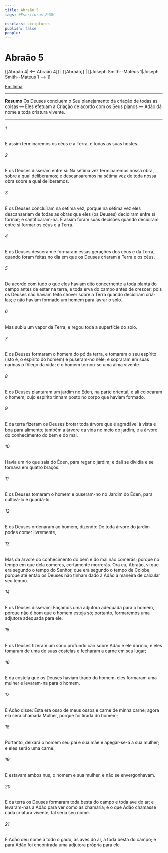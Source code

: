 ```yaml
---
title: Abraão 5
tags: #Escrituras\PdGV

cssclass: scriptures
publish: false
people:
---
```


# Abraão 5
[[Abraão 4| <-- Abraão 4]] | [[Abraão]] | [[Joseph Smith--Mateus 1|Joseph Smith--Mateus 1 --> ]]

[Em linha](https://churchofjesuschrist.org/study/scriptures/pgp/abr/5?lang=por)

---
__Resumo__
Os Deuses concluem o Seu planejamento da criação de todas as coisas — Eles efetuam a Criação de acordo com os Seus planos — Adão dá nome a toda criatura vivente.

---
###### 1 
E assim terminaremos os céus e a Terra, e todas as suas hostes.

###### 2 
E os Deuses disseram entre si: Na sétima vez terminaremos nossa obra, sobre a qual deliberamos; e descansaremos na sétima vez de toda nossa obra sobre a qual deliberamos.

###### 3 
E os Deuses concluíram na sétima vez, porque na sétima vez eles descansariam de todas as obras que eles (os Deuses) decidiram entre si formar; e santificaram-na. E assim foram suas decisões quando decidiram entre si formar os céus e a Terra.

###### 4 
E os Deuses desceram e formaram essas gerações dos céus e da Terra, quando foram feitas no dia em que os Deuses criaram a Terra e os céus,

###### 5 
De acordo com tudo o que eles haviam dito concernente a toda planta do campo antes de estar na terra, e toda erva do campo antes de crescer; pois os Deuses não haviam feito chover sobre a Terra quando decidiram criá-las; e não haviam formado um homem para lavrar o solo.

###### 6 
Mas subiu um vapor da Terra, e regou toda a superfície do solo.

###### 7 
E os Deuses formaram o homem do pó da terra, e tomaram o seu espírito (isto é, o espírito do homem) e puseram-no nele; e sopraram em suas narinas o fôlego da vida; e o homem tornou-se uma alma vivente.

###### 8 
E os Deuses plantaram um jardim no Éden, na parte oriental, e ali colocaram o homem, cujo espírito tinham posto no corpo que haviam formado.

###### 9 
E da terra fizeram os Deuses brotar toda árvore que é agradável à vista e boa para alimento; também a árvore da vida no meio do jardim, e a árvore do conhecimento do bem e do mal.

###### 10 
Havia um rio que saía do Éden, para regar o jardim; e dali se dividia e se tornava em quatro braços.

###### 11 
E os Deuses tomaram o homem e puseram-no no Jardim do Éden, para cultivá-lo e guardá-lo.

###### 12 
E os Deuses ordenaram ao homem, dizendo: De toda árvore do jardim podes comer livremente,

###### 13 
Mas da árvore do conhecimento do bem e do mal não comerás; porque no tempo em que dela comeres, certamente morrerás. Ora eu, Abraão, vi que era segundo o tempo do Senhor, que era segundo o tempo de Colobe; porque até então os Deuses não tinham dado a Adão a maneira de calcular seu tempo.

###### 14 
E os Deuses disseram: Façamos uma adjutora adequada para o homem, porque não é bom que o homem esteja só; portanto, formaremos uma adjutora adequada para ele.

###### 15 
E os Deuses fizeram um sono profundo cair sobre Adão e ele dormiu; e eles tomaram de uma de suas costelas e fecharam a carne em seu lugar;

###### 16 
E da costela que os Deuses haviam tirado do homem, eles formaram uma mulher e levaram-na para o homem.

###### 17 
E Adão disse: Esta era osso de meus ossos e carne de minha carne; agora ela será chamada Mulher, porque foi tirada do homem;

###### 18 
Portanto, deixará o homem seu pai e sua mãe e apegar-se-á a sua mulher; e eles serão uma carne.

###### 19 
E estavam ambos nus, o homem e sua mulher, e não se envergonhavam.

###### 20 
E da terra os Deuses formaram toda besta do campo e toda ave do ar; e levaram-nas a Adão para ver como as chamaria; e o que Adão chamasse cada criatura vivente, tal seria seu nome.

###### 21 
E Adão deu nome a todo o gado, às aves do ar, a toda besta do campo; e para Adão foi encontrada uma adjutora própria para ele.

